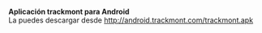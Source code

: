 <b>Aplicación trackmont para Android</b> <br>
La puedes descargar desde http://android.trackmont.com/trackmont.apk
